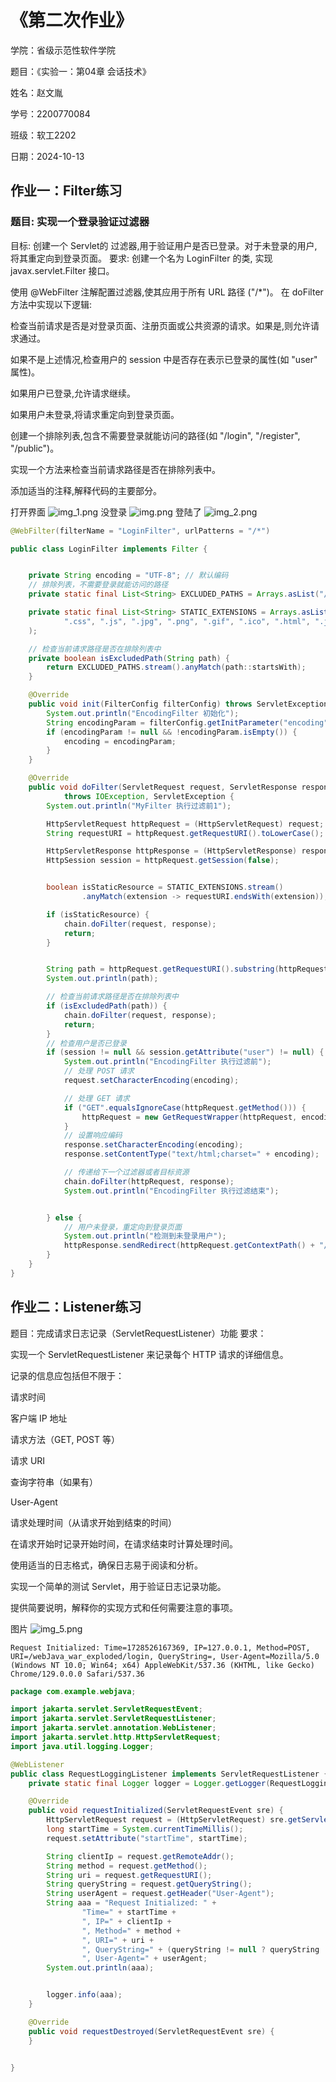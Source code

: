 # 《第二次作业》
学院：省级示范性软件学院

题目：《实验一：第04章 会话技术》

姓名：赵文胤

学号：2200770084

班级：软工2202

日期：2024-10-13

## 作业一：Filter练习
### 题目: 实现一个登录验证过滤器
目标: 创建一个 Servlet的 过滤器,用于验证用户是否已登录。对于未登录的用户,将其重定向到登录页面。
要求:
创建一个名为 LoginFilter 的类, 实现 javax.servlet.Filter 接口。

使用 @WebFilter 注解配置过滤器,使其应用于所有 URL 路径 ("/*")。 在 doFilter 方法中实现以下逻辑:

检查当前请求是否是对登录页面、注册页面或公共资源的请求。如果是,则允许请求通过。

如果不是上述情况,检查用户的 session 中是否存在表示已登录的属性(如 "user" 属性)。

如果用户已登录,允许请求继续。

如果用户未登录,将请求重定向到登录页面。

创建一个排除列表,包含不需要登录就能访问的路径(如 "/login", "/register", "/public")。

实现一个方法来检查当前请求路径是否在排除列表中。

添加适当的注释,解释代码的主要部分。

打开界面
![img_1.png](java后端servlet/img/img_1.png)
没登录
![img.png](java后端servlet/img/img.png)
登陆了
![img_2.png](java后端servlet/img/img_2.png)
```java
@WebFilter(filterName = "LoginFilter", urlPatterns = "/*")

public class LoginFilter implements Filter {


    private String encoding = "UTF-8"; // 默认编码
    // 排除列表，不需要登录就能访问的路径
    private static final List<String> EXCLUDED_PATHS = Arrays.asList("/login", "/register", "/public");

    private static final List<String> STATIC_EXTENSIONS = Arrays.asList(
            ".css", ".js", ".jpg", ".png", ".gif", ".ico", ".html", ".jsp"
    );

    // 检查当前请求路径是否在排除列表中
    private boolean isExcludedPath(String path) {
        return EXCLUDED_PATHS.stream().anyMatch(path::startsWith);
    }

    @Override
    public void init(FilterConfig filterConfig) throws ServletException {
        System.out.println("EncodingFilter 初始化");
        String encodingParam = filterConfig.getInitParameter("encoding");
        if (encodingParam != null && !encodingParam.isEmpty()) {
            encoding = encodingParam;
        }
    }

    @Override
    public void doFilter(ServletRequest request, ServletResponse response, FilterChain chain)
            throws IOException, ServletException {
        System.out.println("MyFilter 执行过滤前1");

        HttpServletRequest httpRequest = (HttpServletRequest) request;
        String requestURI = httpRequest.getRequestURI().toLowerCase();

        HttpServletResponse httpResponse = (HttpServletResponse) response;
        HttpSession session = httpRequest.getSession(false);


        boolean isStaticResource = STATIC_EXTENSIONS.stream()
                .anyMatch(extension -> requestURI.endsWith(extension));

        if (isStaticResource) {
            chain.doFilter(request, response);
            return;
        }


        String path = httpRequest.getRequestURI().substring(httpRequest.getContextPath().length());
        System.out.println(path);

        // 检查当前请求路径是否在排除列表中
        if (isExcludedPath(path)) {
            chain.doFilter(request, response);
            return;
        }
        // 检查用户是否已登录
        if (session != null && session.getAttribute("user") != null) {
            System.out.println("EncodingFilter 执行过滤前");
            // 处理 POST 请求
            request.setCharacterEncoding(encoding);

            // 处理 GET 请求
            if ("GET".equalsIgnoreCase(httpRequest.getMethod())) {
                httpRequest = new GetRequestWrapper(httpRequest, encoding);
            }
            // 设置响应编码
            response.setCharacterEncoding(encoding);
            response.setContentType("text/html;charset=" + encoding);

            // 传递给下一个过滤器或者目标资源
            chain.doFilter(httpRequest, response);
            System.out.println("EncodingFilter 执行过滤结束");


        } else {
            // 用户未登录，重定向到登录页面
            System.out.println("检测到未登录用户");
            httpResponse.sendRedirect(httpRequest.getContextPath() + "/login.html");
        }
    }
}
```

## 作业二：Listener练习
题目：完成请求日志记录（ServletRequestListener）功能
要求：

实现一个 ServletRequestListener 来记录每个 HTTP 请求的详细信息。

记录的信息应包括但不限于：

请求时间

客户端 IP 地址

请求方法（GET, POST 等）

请求 URI

查询字符串（如果有）

User-Agent

请求处理时间（从请求开始到结束的时间）

在请求开始时记录开始时间，在请求结束时计算处理时间。

使用适当的日志格式，确保日志易于阅读和分析。

实现一个简单的测试 Servlet，用于验证日志记录功能。

提供简要说明，解释你的实现方式和任何需要注意的事项。


图片
![img_5.png](java后端servlet/img/img_5.png)
```
Request Initialized: Time=1728526167369, IP=127.0.0.1, Method=POST, URI=/webJava_war_exploded/login, QueryString=, User-Agent=Mozilla/5.0 (Windows NT 10.0; Win64; x64) AppleWebKit/537.36 (KHTML, like Gecko) Chrome/129.0.0.0 Safari/537.36

```
```java
package com.example.webjava;

import jakarta.servlet.ServletRequestEvent;
import jakarta.servlet.ServletRequestListener;
import jakarta.servlet.annotation.WebListener;
import jakarta.servlet.http.HttpServletRequest;
import java.util.logging.Logger;

@WebListener
public class RequestLoggingListener implements ServletRequestListener {
    private static final Logger logger = Logger.getLogger(RequestLoggingListener.class.getName());

    @Override
    public void requestInitialized(ServletRequestEvent sre) {
        HttpServletRequest request = (HttpServletRequest) sre.getServletRequest();
        long startTime = System.currentTimeMillis();
        request.setAttribute("startTime", startTime);

        String clientIp = request.getRemoteAddr();
        String method = request.getMethod();
        String uri = request.getRequestURI();
        String queryString = request.getQueryString();
        String userAgent = request.getHeader("User-Agent");
        String aaa = "Request Initialized: " +
                "Time=" + startTime +
                ", IP=" + clientIp +
                ", Method=" + method +
                ", URI=" + uri +
                ", QueryString=" + (queryString != null ? queryString : "") +
                ", User-Agent=" + userAgent;
        System.out.println(aaa);


        logger.info(aaa);
    }

    @Override
    public void requestDestroyed(ServletRequestEvent sre) {
    }


}


```

